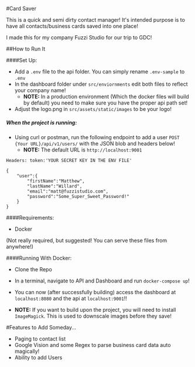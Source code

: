 #Card Saver

This is a quick and semi dirty contact manager! 
It's intended purpose is to have all contacts/business cards 
saved into one place! 

I made this for my company Fuzzi Studio for our trip to GDC!

##How to Run It

####Set Up:

* Add a `.env` file to the api folder. You can simply rename `.env-sample` to `.env`
* In the dashboard folder under `src/enviornments` edit both files to reflect your company name!
    * **NOTE:** In a production environment (Which the docker files will build by default) you need to make sure you have the proper api path set! 
* Adjust the logo.png in `src/assets/static/images` to be your logo!

##### When the project is running:

* Using curl or postman, run the following endpoint to add a user `POST {Your URL}/api/v1/users/` with the JSON blob and headers below!
    * **NOTE:** The default URL is `http://localhost:9001`

`Headers: token:'YOUR SECRET KEY IN THE ENV FILE'`

```$xslt
{
	"user":{
		"firstName":"Matthew",
		"lastName":"Willard",
		"email":"matt@fuzzistudio.com",
		"password":"Some_Super_Sweet_Password!"
	}
}
```
####Requirements:

* Docker

(Not really required, but suggested! You can serve these files from anywhere!)

####Running With Docker:

* Clone the Repo
* In a terminal, navigate to API and Dashboard and run `docker-compose up`!
* You can now (after successfully building) access the dashboard at `localhost:8080` and the api at `localhost:9001`!!

* **NOTE:** If you want to build upon the project, you will need to install `ImageMagick`. This is used to downscale images before they save!

#Features to Add Someday...

* Paging to contact list
* Google Vision and some Regex to parse business card data auto magically!
* Ability to add Users